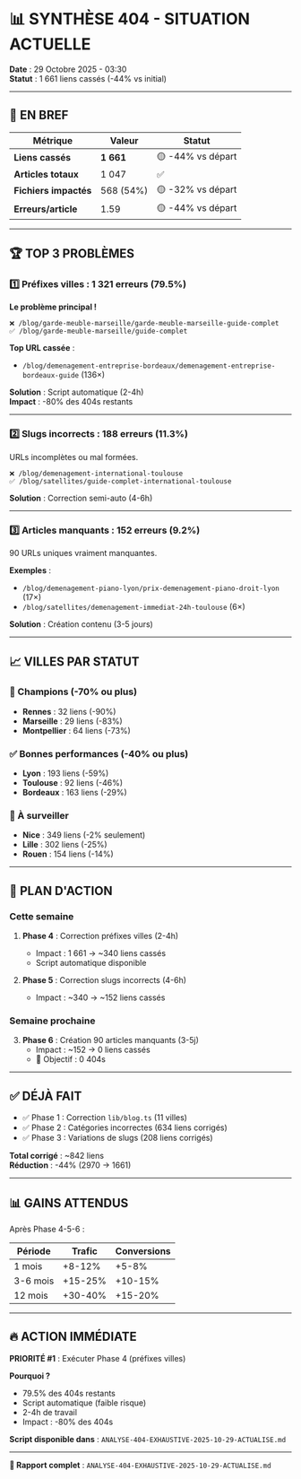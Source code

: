 # 📊 SYNTHÈSE 404 - SITUATION ACTUELLE

**Date** : 29 Octobre 2025 - 03:30  
**Statut** : 1 661 liens cassés (-44% vs initial)

---

## 🎯 EN BREF

| Métrique | Valeur | Statut |
|----------|--------|--------|
| **Liens cassés** | **1 661** | 🟡 -44% vs départ |
| **Articles totaux** | 1 047 | ✅ |
| **Fichiers impactés** | 568 (54%) | 🟡 -32% vs départ |
| **Erreurs/article** | 1.59 | 🟡 -44% vs départ |

---

## 🏆 TOP 3 PROBLÈMES

### 1️⃣ Préfixes villes : **1 321 erreurs (79.5%)**

**Le problème principal !**

```
❌ /blog/garde-meuble-marseille/garde-meuble-marseille-guide-complet
✅ /blog/garde-meuble-marseille/guide-complet
```

**Top URL cassée** : 
- `/blog/demenagement-entreprise-bordeaux/demenagement-entreprise-bordeaux-guide` (136×)

**Solution** : Script automatique (2-4h)  
**Impact** : -80% des 404s restants

---

### 2️⃣ Slugs incorrects : **188 erreurs (11.3%)**

URLs incomplètes ou mal formées.

```
❌ /blog/demenagement-international-toulouse
✅ /blog/satellites/guide-complet-international-toulouse
```

**Solution** : Correction semi-auto (4-6h)

---

### 3️⃣ Articles manquants : **152 erreurs (9.2%)**

90 URLs uniques vraiment manquantes.

**Exemples** :
- `/blog/demenagement-piano-lyon/prix-demenagement-piano-droit-lyon` (17×)
- `/blog/satellites/demenagement-immediat-24h-toulouse` (6×)

**Solution** : Création contenu (3-5 jours)

---

## 📈 VILLES PAR STATUT

### 🎯 Champions (-70% ou plus)
- **Rennes** : 32 liens (-90%)
- **Marseille** : 29 liens (-83%)
- **Montpellier** : 64 liens (-73%)

### ✅ Bonnes performances (-40% ou plus)
- **Lyon** : 193 liens (-59%)
- **Toulouse** : 92 liens (-46%)
- **Bordeaux** : 163 liens (-29%)

### 🔴 À surveiller
- **Nice** : 349 liens (-2% seulement)
- **Lille** : 302 liens (-25%)
- **Rouen** : 154 liens (-14%)

---

## 🚀 PLAN D'ACTION

### Cette semaine

1. **Phase 4** : Correction préfixes villes (2-4h)
   - Impact : 1 661 → ~340 liens cassés
   - Script automatique disponible

2. **Phase 5** : Correction slugs incorrects (4-6h)
   - Impact : ~340 → ~152 liens cassés

### Semaine prochaine

3. **Phase 6** : Création 90 articles manquants (3-5j)
   - Impact : ~152 → 0 liens cassés
   - 🎯 Objectif : 0 404s

---

## ✅ DÉJÀ FAIT

- ✅ Phase 1 : Correction `lib/blog.ts` (11 villes)
- ✅ Phase 2 : Catégories incorrectes (634 liens corrigés)
- ✅ Phase 3 : Variations de slugs (208 liens corrigés)

**Total corrigé** : ~842 liens  
**Réduction** : -44% (2970 → 1661)

---

## 📊 GAINS ATTENDUS

Après Phase 4-5-6 :

| Période | Trafic | Conversions |
|---------|--------|-------------|
| 1 mois | +8-12% | +5-8% |
| 3-6 mois | +15-25% | +10-15% |
| 12 mois | +30-40% | +15-20% |

---

## 🔥 ACTION IMMÉDIATE

**PRIORITÉ #1** : Exécuter Phase 4 (préfixes villes)

**Pourquoi ?**
- 79.5% des 404s restants
- Script automatique (faible risque)
- 2-4h de travail
- Impact : -80% des 404s

**Script disponible dans** : `ANALYSE-404-EXHAUSTIVE-2025-10-29-ACTUALISE.md`

---

**📄 Rapport complet** : `ANALYSE-404-EXHAUSTIVE-2025-10-29-ACTUALISE.md`

